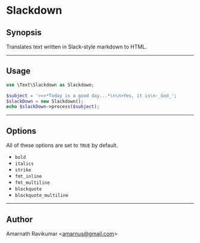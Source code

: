 # Slackdown

## Synopsis

Translates text written in Slack-style markdown to HTML.

---

## Usage

```php
use \Text\Slackdown as Slackdown;

$subject = '>>>*Today is a good day...*\n\n>Yes, it is\n-_God_';
$slackDown = new Slackdown();
echo $slackDown->process($subject);
```

---

## Options

All of these options are set to `TRUE` by default.

- `bold`
- `italics`
- `strike`
- `fmt_inline`
- `fmt_multiline`
- `blockquote`
- `blockquote_multiline`

---

## Author

Amarnath Ravikumar &lt;amarnus@gmail.com&gt;
